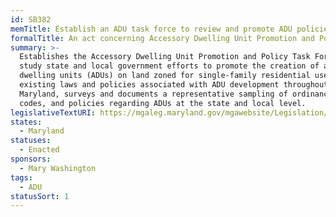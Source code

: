 ```yaml
---
id: SB382
memTitle: Establish an ADU task force to review and promote ADU policies.
formalTitle: An act concerning Accessory Dwelling Unit Promotion and Policy Task Force.
summary: >-
  Establishes the Accessory Dwelling Unit Promotion and Policy Task Force to
  study state and local government efforts to promote the creation of accessory
  dwelling units (ADUs) on land zoned for single-family residential use. Reviews
  existing laws and policies associated with ADU development throughout
  Maryland, surveys and documents a representative sampling of ordinances, laws,
  codes, and policies regarding ADUs at the state and local level.
legislativeTextURI: https://mgaleg.maryland.gov/mgawebsite/Legislation/Details/sb0382?ys=2023RS
states:
  - Maryland
statuses:
  - Enacted
sponsors:
  - Mary Washington
tags:
  - ADU
statusSort: 1
---
```

